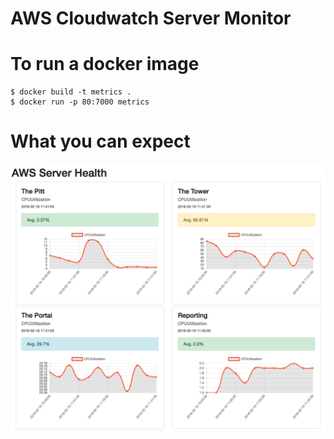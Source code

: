 # AWS Cloudwatch Server Monitor

# To run a docker image

```
$ docker build -t metrics .
$ docker run -p 80:7000 metrics
```
# What you can expect

![Nodes](https://github.com/phfilly/server-monitor-tool/blob/master/Screen%20Shot%202018-02-16%20at%201.47.09%20PM.png)
